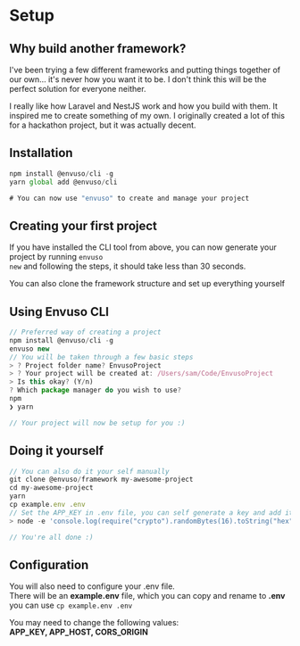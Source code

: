 # Setup


## Why build another framework?

I've been trying a few different frameworks and putting things together of our own... it's never how you want it to be. I don't think this will be the perfect solution for everyone neither.

I really like how Laravel and NestJS work and how you build with them. It inspired me to create something of my own. I originally created a lot of this for a hackathon project, but it was actually decent.

## Installation

```typescript
npm install @envuso/cli -g
yarn global add @envuso/cli

# You can now use "envuso" to create and manage your project
```


## Creating your first project

If you have installed the CLI tool from above, you can now generate your project by running <code class="language-typescript">envuso  new</code> and following the steps, it should take less than 30 seconds.

You can also clone the framework structure and set up everything yourself

## Using Envuso CLI

```typescript
// Preferred way of creating a project
npm install @envuso/cli -g
envuso new
// You will be taken through a few basic steps
> ? Project folder name? EnvusoProject
> ? Your project will be created at: /Users/sam/Code/EnvusoProject
> Is this okay? (Y/n)
? Which package manager do you wish to use?
npm
❯ yarn

// Your project will now be setup for you :)
```

## Doing it yourself

```typescript
// You can also do it your self manually
git clone @envuso/framework my-awesome-project
cd my-awesome-project
yarn
cp example.env .env
// Set the APP_KEY in .env file, you can self generate a key and add it to your .env file
> node -e 'console.log(require("crypto").randomBytes(16).toString("hex"))'

// You're all done :)
```

## Configuration

You will also need to configure your .env file.  
There will be an **example.env** file, which you can copy and rename to **.env** you can use <code class="language-typescript">cp example.env  .env</code>

You may need to change the following values:  
**APP_KEY, APP_HOST, CORS_ORIGIN**


